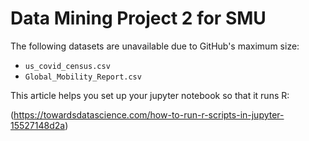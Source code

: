 # Data Mining Project 2 for SMU


The following datasets are unavailable due to GitHub's maximum size:

+ `us_covid_census.csv`
+ `Global_Mobility_Report.csv`

This article helps you set up your jupyter notebook so that it runs R:

(https://towardsdatascience.com/how-to-run-r-scripts-in-jupyter-15527148d2a)
